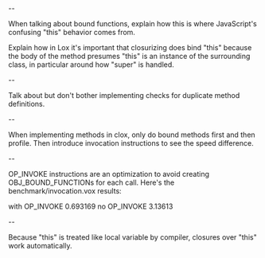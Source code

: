 
--

When talking about bound functions, explain how this is where JavaScript's
confusing "this" behavior comes from.

Explain how in Lox it's important that closurizing does bind "this" because the
body of the method presumes "this" is an instance of the surrounding class, in
particular around how "super" is handled.

--

Talk about but don't bother implementing checks for duplicate method
definitions.

--

When implementing methods in clox, only do bound methods first and then
profile. Then introduce invocation instructions to see the speed difference.

--

OP_INVOKE instructions are an optimization to avoid creating OBJ_BOUND_FUNCTIONs
for each call. Here's the benchmark/invocation.vox results:

with OP_INVOKE   0.693169
no OP_INVOKE     3.13613

--

Because "this" is treated like local variable by compiler, closures over "this"
work automatically.
